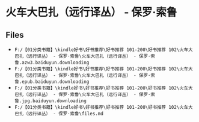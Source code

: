 # 火车大巴扎（远行译丛） - 保罗·索鲁

## Files

- `F:/【01分类书籍】\kindle好书\好书推荐\好书推荐 101-200\好书推荐 102\火车大巴扎（远行译丛） - 保罗·索鲁\火车大巴扎（远行译丛） - 保罗·索鲁.azw3.baiduyun.downloading`
- `F:/【01分类书籍】\kindle好书\好书推荐\好书推荐 101-200\好书推荐 102\火车大巴扎（远行译丛） - 保罗·索鲁\火车大巴扎（远行译丛） - 保罗·索鲁.epub.baiduyun.downloading`
- `F:/【01分类书籍】\kindle好书\好书推荐\好书推荐 101-200\好书推荐 102\火车大巴扎（远行译丛） - 保罗·索鲁\火车大巴扎（远行译丛） - 保罗·索鲁.jpg.baiduyun.downloading`
- `F:/【01分类书籍】\kindle好书\好书推荐\好书推荐 101-200\好书推荐 102\火车大巴扎（远行译丛） - 保罗·索鲁\files.md`
